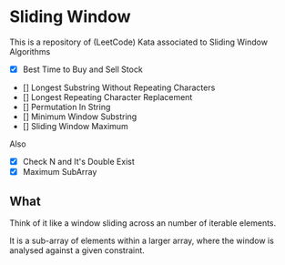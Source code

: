 # Sliding Window

This is a repository of (LeetCode) Kata associated to Sliding Window Algorithms

- [x] Best Time to Buy and Sell Stock
- [] Longest Substring Without Repeating Characters
- [] Longest Repeating Character Replacement
- [] Permutation In String
- [] Minimum Window Substring
- [] Sliding Window Maximum

Also

- [x] Check N and It's Double Exist
- [x] Maximum SubArray

## What

Think of it like a window sliding across an number of iterable elements.

It is a sub-array of elements within a larger array, where the window is analysed against a given constraint.

